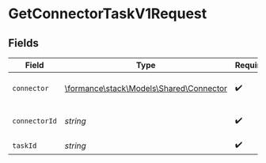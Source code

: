 # GetConnectorTaskV1Request


## Fields

| Field                                                                       | Type                                                                        | Required                                                                    | Description                                                                 |
| --------------------------------------------------------------------------- | --------------------------------------------------------------------------- | --------------------------------------------------------------------------- | --------------------------------------------------------------------------- |
| `connector`                                                                 | [\formance\stack\Models\Shared\Connector](../../Models/Shared/Connector.md) | :heavy_check_mark:                                                          | The name of the connector.                                                  |
| `connectorId`                                                               | *string*                                                                    | :heavy_check_mark:                                                          | The connector ID.                                                           |
| `taskId`                                                                    | *string*                                                                    | :heavy_check_mark:                                                          | The task ID.                                                                |